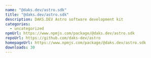 ```yaml
---
name: "@daks.dev/astro.sdk"
title: "@daks.dev/astro.sdk"
description: DAKS.DEV Astro software development kit
categories:
  - uncategorized
npmUrl: https://www.npmjs.com/package/@daks.dev/astro.sdk
repoUrl: https://github.com/daks-dev/astro
homepageUrl: https://www.npmjs.com/package/@daks.dev/astro.sdk
downloads: 30
---
```


